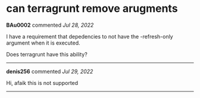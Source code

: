 # can terragrunt remove arugments

**BAu0002** commented *Jul 28, 2022*

I have a requirement that depedencies to not have the -refresh-only argument when it is executed.

Does terragrunt have this ability?
<br />
***


**denis256** commented *Jul 29, 2022*

Hi,
afaik this is not supported 
***

